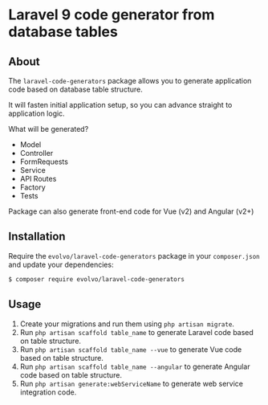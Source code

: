 # Laravel 9 code generator from database tables

## About

The `laravel-code-generators` package allows you to generate application code based on database table structure.

It will fasten initial application setup, so you can advance straight to application logic.

What will be generated?
- Model
- Controller
- FormRequests
- Service
- API Routes
- Factory
- Tests 

Package can also generate front-end code for Vue (v2) and Angular (v2+) 

## Installation

Require the `evolvo/laravel-code-generators` package in your `composer.json` and update your dependencies:
```sh
$ composer require evolvo/laravel-code-generators
```

## Usage

1. Create your migrations and run them using `php artisan migrate`.
2. Run `php artisan scaffold table_name` to generate Laravel code based on table structure.
3. Run `php artisan scaffold table_name --vue` to generate Vue code based on table structure.
4. Run `php artisan scaffold table_name --angular` to generate Angular code based on table structure.
5. Run `php artisan generate:webServiceName` to generate web service integration code.


